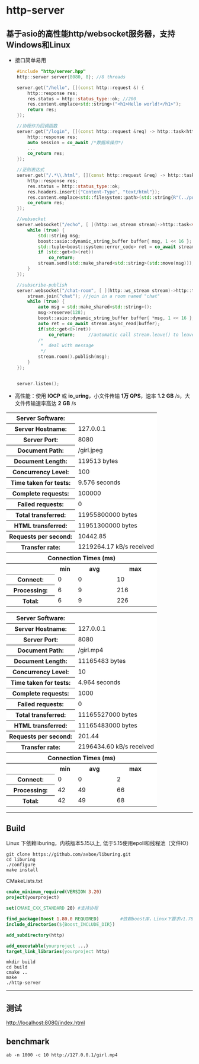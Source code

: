 # http-server
基于asio的高性能http/websocket服务器，支持Windows和Linux
-

- 接口简单易用
```C++
    #include "http/server.hpp"
    http::server server{8080, 8}; //8 threads

    server.get("/hello", [](const http::request &) {
        http::response res;
        res.status = http::status_type::ok; //200
        res.content.emplace<std::string>("<h1>Hello world!</h1>");
        return res;
    });

    //协程作为回调函数
    server.get("/login", [](const http::request &req) -> http::task<http::response>{//C++标准要求，协程必须显式指定返回类型。
        http::response res;
        auto session = co_await /*数据库操作*/
        ...
        co_return res;
    });

    //正则表达式
    server.get("/.*\\.html", [](const http::request &req) -> http::task<http::response> {
        http::response res;
        res.status = http::status_type::ok;
        res.headers.insert({"Content-Type", "text/html"});
        res.content.emplace<std::filesystem::path>(std::string{R"(../public)"} + req.url);
        co_return res;
    });

    //websocket
    server.websocket("/echo", [ ](http::ws_stream stream)->http::task<void> {
        while (true) {
            std::string msg;
            boost::asio::dynamic_string_buffer buffer{ msg, 1 << 16 };
            std::tuple<boost::system::error_code> ret = co_await stream.async_read(buffer);
            if (std::get<0>(ret))
                co_return;
            stream.send(std::make_shared<std::string>(std::move(msg))); 
        }
    });

    //subscribe-publish
    server.websocket("/chat-room", [ ](http::ws_stream stream)->http::task<void> {
        stream.join("chat"); //join in a room named "chat"
        while (true) {
            auto msg = std::make_shared<std::string>();
            msg->reserve(128);
            boost::asio::dynamic_string_buffer buffer{ *msg, 1 << 16 };
            auto ret = co_await stream.async_read(buffer);
            if(std::get<0>(ret))
                co_return;     //automatic call stream.leave() to leave room
            /*
             *  deal with message
             */
            stream.room().publish(msg);
        }
    });


    server.listen();
```

- 高性能：使用 __IOCP__ 或 __io_uring__，小文件传输 __1万 QPS__，速率 __1.2__ __GB__ /s，大文件传输速率高达 __2__ __GB__ /s

<table>
    <tr>
        <th colspan=2 bgcolor=white>Server Software:</th>
        <td colspan=2 bgcolor=white></td>
    </tr>
    <tr>
        <th colspan=2 bgcolor=white>Server Hostname:</th>
        <td colspan=2 bgcolor=white>127.0.0.1</td>
    </tr>
    <tr>
        <th colspan=2 bgcolor=white>Server Port:</th>
        <td colspan=2 bgcolor=white>8080</td>
    </tr>
    <tr>
        <th colspan=2 bgcolor=white>Document Path:</th>
        <td colspan=2 bgcolor=white>/girl.jpeg</td>
    </tr>
    <tr>
        <th colspan=2 bgcolor=white>Document Length:</th>
        <td colspan=2 bgcolor=white>119513 bytes</td>
    </tr>
    <tr>
        <th colspan=2 bgcolor=white>Concurrency Level:</th>
        <td colspan=2 bgcolor=white>100</td>
    </tr>
    <tr>
        <th colspan=2 bgcolor=white>Time taken for tests:</th>
        <td colspan=2 bgcolor=white>9.576 seconds</td>
    </tr>
    <tr>
        <th colspan=2 bgcolor=white>Complete requests:</th>
        <td colspan=2 bgcolor=white>100000</td>
    </tr>
    <tr>
        <th colspan=2 bgcolor=white>Failed requests:</th>
        <td colspan=2 bgcolor=white>0</td>
    </tr>
    <tr>
        <th colspan=2 bgcolor=white>Total transferred:</th>
        <td colspan=2 bgcolor=white>11955800000 bytes</td>
    </tr>
    <tr>
        <th colspan=2 bgcolor=white>HTML transferred:</th>
        <td colspan=2 bgcolor=white>11951300000 bytes</td>
    </tr>
    <tr>
        <th colspan=2 bgcolor=white>Requests per second:</th>
        <td colspan=2 bgcolor=white>10442.85</td>
    </tr>
    <tr>
        <th colspan=2 bgcolor=white>Transfer rate:</th>
        <td colspan=2 bgcolor=white>1219264.17 kB/s received</td>
    </tr>
    <tr>
        <th bgcolor=white colspan=4>Connection Times (ms)</th>
    </tr>
    <tr>
        <th bgcolor=white>&nbsp;</th>
        <th bgcolor=white>min</th>
        <th bgcolor=white>avg</th>
        <th bgcolor=white>max</th>
    </tr>
    <tr>
        <th bgcolor=white>Connect:</th>
        <td bgcolor=white> 0</td>
        <td bgcolor=white> 0</td>
        <td bgcolor=white> 10</td>
    </tr>
    <tr>
        <th bgcolor=white>Processing:</th>
        <td bgcolor=white> 6</td>
        <td bgcolor=white> 9</td>
        <td bgcolor=white> 216</td>
    </tr>
    <tr>
        <th bgcolor=white>Total:</th>
        <td bgcolor=white> 6</td>
        <td bgcolor=white> 9</td>
        <td bgcolor=white> 226</td>
    </tr>
</table>

<table >
<tr ><th colspan=2 bgcolor=white>Server Software:</th><td colspan=2 bgcolor=white></td></tr>
<tr ><th colspan=2 bgcolor=white>Server Hostname:</th><td colspan=2 bgcolor=white>127.0.0.1</td></tr>
<tr ><th colspan=2 bgcolor=white>Server Port:</th><td colspan=2 bgcolor=white>8080</td></tr>
<tr ><th colspan=2 bgcolor=white>Document Path:</th><td colspan=2 bgcolor=white>/girl.mp4</td></tr>
<tr ><th colspan=2 bgcolor=white>Document Length:</th><td colspan=2 bgcolor=white>11165483 bytes</td></tr>
<tr ><th colspan=2 bgcolor=white>Concurrency Level:</th><td colspan=2 bgcolor=white>10</td></tr>
<tr ><th colspan=2 bgcolor=white>Time taken for tests:</th><td colspan=2 bgcolor=white>4.964 seconds</td></tr>
<tr ><th colspan=2 bgcolor=white>Complete requests:</th><td colspan=2 bgcolor=white>1000</td></tr>
<tr ><th colspan=2 bgcolor=white>Failed requests:</th><td colspan=2 bgcolor=white>0</td></tr>
<tr ><th colspan=2 bgcolor=white>Total transferred:</th><td colspan=2 bgcolor=white>11165527000 bytes</td></tr>
<tr ><th colspan=2 bgcolor=white>HTML transferred:</th><td colspan=2 bgcolor=white>11165483000 bytes</td></tr>
<tr ><th colspan=2 bgcolor=white>Requests per second:</th><td colspan=2 bgcolor=white>201.44</td></tr>
<tr ><th colspan=2 bgcolor=white>Transfer rate:</th><td colspan=2 bgcolor=white>2196434.60 kB/s received</td></tr>
<tr ><th bgcolor=white colspan=4>Connection Times (ms)</th></tr>
<tr ><th bgcolor=white>&nbsp;</th> <th bgcolor=white>min</th>   <th bgcolor=white>avg</th>   <th bgcolor=white>max</th></tr>
<tr ><th bgcolor=white>Connect:</th><td bgcolor=white>    0</td><td bgcolor=white>    0</td><td bgcolor=white>    2</td></tr>
<tr ><th bgcolor=white>Processing:</th><td bgcolor=white>   42</td><td bgcolor=white>   49</td><td bgcolor=white>   66</td></tr>
<tr ><th bgcolor=white>Total:</th><td bgcolor=white>   42</td><td bgcolor=white>   49</td><td bgcolor=white>   68</td></tr>
</table>

---
Build
-
Linux 下依赖liburing，内核版本5.15以上, 低于5.15使用epoll和线程池（文件IO）
```shell
git clone https://github.com/axboe/liburing.git
cd liburing
./configure
make install
```
CMakeLists.txt
```cmake
cmake_minimum_required(VERSION 3.20)
project(yourproject)

set(CMAKE_CXX_STANDARD 20) #支持协程

find_package(Boost 1.80.0 REQUIRED)        #依赖boost库，Linux下要求v1.78以上(io_uring)
include_directories(${Boost_INCLUDE_DIR})

add_subdirectory(http)

add_executable(yourproject ...)
target_link_libraries(yourproject http) 
```
```shell
mkdir build
cd build
cmake .. 
make
./http-server
```
---
测试
-
[http://localhost:8080/index.html](http://localhost:8080/index.html)

benchmark
-
```shell
ab -n 1000 -c 10 http://127.0.0.1/girl.mp4
```